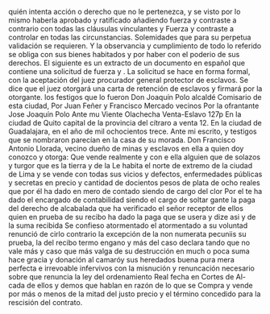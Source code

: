 quién intenta acción o derecho que no le pertenezca, y se visto por lo mismo haberla aprobado y ratificado añadiendo fuerza y contraste a contrario con todas las cláusulas vinculantes y
Fuerza y contraste a controlar en todas las circunstancias. Solemidades que para su perpetua validación se requieren. Y la observancia y cumplimiento de todo lo referido se obliga con sus bienes habitados y por haber con el poderio de sus derechos.
El siguiente es un extracto de un documento en español que contiene una solicitud de fuerza y . La solicitud se hace en forma formal, con la aceptación del juez procurador general protector de esclavos. Se dice que el juez otorgará una carta de retención de esclavos y firmará por la otorgante.
los festigos que lo fueron Don Joaquín Polo alcaldé Comisario de esta ciudad, Por Juan Feñer y Francisco Mercado vecinos Por la ofrantante Jose Joaquín Polo Ante mu
Viente Olachecha
Venta-Eslavo
127p En la ciudad de Quito capital de la provincia del cítraro a venta
12. En la ciudad de Guadalajara, en el año de mil ochocientos trece. Ante mi escrito, y testigos que se nombraron parecían en la casa de su morada. Don Francisco Antonio Llorada, vecino dueño de minas y esclavos en ella a quien doy conozco y otorga: Que vende realmente y con e
ella alguien que de solazos y turgor que es la tierra y de la
Le habita el norte de extremo de la ciudad de Lima y se vende con todas sus vicios y defectos, enfermedades públicas y secretas en precio y cantidad de docientos pesos de plata de ocho reales que por él ha dado en mero de contado siendo de cargo del clor
Por el te ha dado el encargado de contabilidad siendo el cargo de soltar gante la paga del derecho de alcabalada que ha verificado el señor receptor de ellos quien en prueba de su recibo ha dado la paga que se usera y dize asi y de la suma recibida
Se confieso atormentado el atormentado a su voluntad renunció de
cirlo contrario la excepción de la non numerata pecuniis su
prueba, la del recibo termo engano y más del caso declara
tando que no vale más y caso que más valga de su destrucción en
much o poca suma hace gracia y donación al camaróy sus heredados buena pura mera perfecta e irrevoable infervivos con la misnución y renuncación necesario sobre que renuncia la ley del ordenamiento Real fecha en Cortes de Al-
cada de ellos y demos que hablan en razón de lo que se
Compra y vende por más o menos de la mitad del justo precio y el término concedido para la rescisión del contrato.
